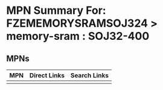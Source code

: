 



# MPN Summary For: FZEMEMORYSRAMSOJ324 > memory-sram : SOJ32-400

## MPNs
  

|MPN|Direct Links|Search Links|
| :--- | :--- | :--- |
||||
